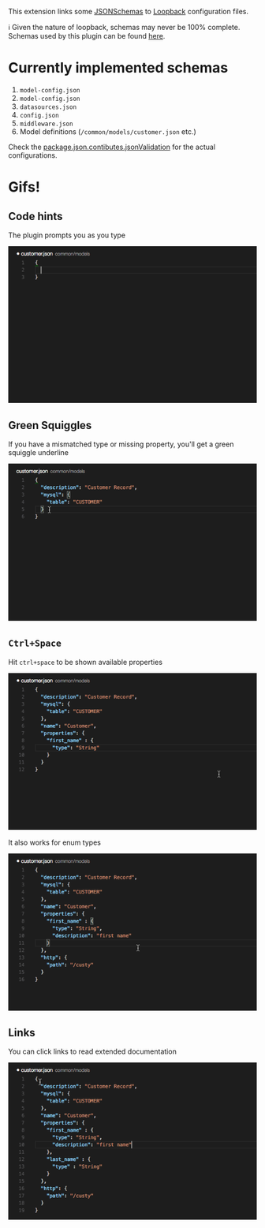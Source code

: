 This extension links some [JSONSchemas](http://json-schema.org) to [Loopback](https://docs.strongloop.com/display/APIC/Using+LoopBack+with+IBM+API+Connect) configuration files.

:information_source: Given the nature of loopback, schemas may never be 100% complete. Schemas used by this plugin can be found [here](https://github.com/Sequoia/loopback-json-schemas).

# Currently implemented schemas

1. `model-config.json`
1. `model-config.json`
1. `datasources.json`
1. `config.json`
1. `middleware.json`
2. Model definitions (`/common/models/customer.json` etc.)

Check the [package.json.contibutes.jsonValidation](https://github.com/Sequoia/loopback-json-schemas-vscode/blob/master/package.json#L22) for the actual configurations.

# Gifs!

## Code hints
The plugin prompts you as you type

![demo of code hinting](hints.gif)

## Green Squiggles
If you have a mismatched type or missing property, you'll get a green squiggle underline

![demo of green squiggles on problems](green-squiggles.gif)

## `Ctrl+Space`
Hit `ctrl+space` to be shown available properties

![ctrl+space demo](ctrl-space.gif)

It also works for enum types

![ctrl+space demo for enumerated type](ctrl-space-type.gif)

## Links
You can click links to read extended documentation

![clicking links from tooltip](links.gif)
